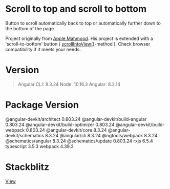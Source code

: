 # Scroll to top and scroll to bottom
 Button to scroll automatically back to top or automatically further down to the bottom of the page

Project originally from <a href="https://medium.com/p/99ddeebb8c3a/responses/show">Apple Mahmood</a>. His project is 
extended with a 'scroll-to-bottom' button ( <a href="https://developer.mozilla.org/en-US/docs/Web/API/Element/scrollIntoView">scrollIntoView()</a>-method ). 
Check browser compatibility if it meets your needs.

# Version
> Angular CLI: 8.3.24
> Node: 10.16.3
> Angular: 8.2.14

# Package                         Version
@angular-devkit/architect         0.803.24
@angular-devkit/build-angular     0.803.24
@angular-devkit/build-optimizer   0.803.24
@angular-devkit/build-webpack     0.803.24
@angular-devkit/core              8.3.24
@angular-devkit/schematics        8.3.24
@angular/cli                      8.3.24
@ngtools/webpack                  8.3.24
@schematics/angular               8.3.24
@schematics/update                0.803.24
rxjs                              6.5.4
typescript                        3.5.3
webpack                           4.39.2


# Stackblitz
<a href="https://stackblitz.com/github/kwhjvdkamp/scroll-to-top-and-scroll-to-bttom">View</a>
